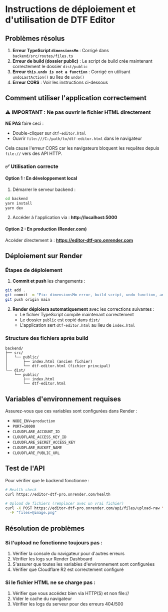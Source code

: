 # Instructions de déploiement et d'utilisation de DTF Editor

## Problèmes résolus

1. **Erreur TypeScript `dimensionsMm`** : Corrigé dans `backend/src/routes/files.ts`
2. **Erreur de build (dossier public)** : Le script de build crée maintenant correctement le dossier `dist/public`
3. **Erreur `this.undo is not a function`** : Corrigé en utilisant `undoLastAction()` au lieu de `undo()`
4. **Erreur CORS** : Voir les instructions ci-dessous

## Comment utiliser l'application correctement

### ⚠️ IMPORTANT : Ne pas ouvrir le fichier HTML directement

**NE PAS** faire ceci :
- Double-cliquer sur `dtf-editor.html`
- Ouvrir `file:///C:/path/to/dtf-editor.html` dans le navigateur

Cela cause l'erreur CORS car les navigateurs bloquent les requêtes depuis `file://` vers des API HTTP.

### ✅ Utilisation correcte

#### Option 1 : En développement local

1. Démarrer le serveur backend :
```bash
cd backend
yarn install
yarn dev
```

2. Accéder à l'application via : **http://localhost:5000**

#### Option 2 : En production (Render.com)

Accéder directement à : **https://editor-dtf-pro.onrender.com**

## Déploiement sur Render

### Étapes de déploiement

1. **Commit et push** les changements :
```bash
git add .
git commit -m "Fix: dimensionsMm error, build script, undo function, and CORS issues"
git push origin main
```

2. **Render déploiera automatiquement** avec les corrections suivantes :
   - Le fichier TypeScript compile maintenant correctement
   - Le dossier `public` est copié dans `dist/`
   - L'application sert `dtf-editor.html` au lieu de `index.html`

### Structure des fichiers après build

```
backend/
├── src/
│   └── public/
│       ├── index.html (ancien fichier)
│       └── dtf-editor.html (fichier principal)
└── dist/
    └── public/
        ├── index.html
        └── dtf-editor.html
```

## Variables d'environnement requises

Assurez-vous que ces variables sont configurées dans Render :

- `NODE_ENV=production`
- `PORT=10000`
- `CLOUDFLARE_ACCOUNT_ID`
- `CLOUDFLARE_ACCESS_KEY_ID`
- `CLOUDFLARE_SECRET_ACCESS_KEY`
- `CLOUDFLARE_BUCKET_NAME`
- `CLOUDFLARE_PUBLIC_URL`

## Test de l'API

Pour vérifier que le backend fonctionne :

```bash
# Health check
curl https://editor-dtf-pro.onrender.com/health

# Upload de fichiers (remplacer avec un vrai fichier)
curl -X POST https://editor-dtf-pro.onrender.com/api/files/upload-raw \
  -F "files=@image.png"
```

## Résolution de problèmes

### Si l'upload ne fonctionne toujours pas :

1. Vérifier la console du navigateur pour d'autres erreurs
2. Vérifier les logs sur Render Dashboard
3. S'assurer que toutes les variables d'environnement sont configurées
4. Vérifier que Cloudflare R2 est correctement configuré

### Si le fichier HTML ne se charge pas :

1. Vérifier que vous accédez bien via HTTP(S) et non file://
2. Vider le cache du navigateur
3. Vérifier les logs du serveur pour des erreurs 404/500